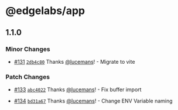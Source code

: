 # @edgelabs/app

## 1.1.0

### Minor Changes

- [#131](https://github.com/v3xlabs/edgeserver/pull/131) [`2db4c80`](https://github.com/v3xlabs/edgeserver/commit/2db4c802435e5e93b4e34544996356f7661d2a33) Thanks [@lucemans](https://github.com/lucemans)! - Migrate to vite

### Patch Changes

- [#133](https://github.com/v3xlabs/edgeserver/pull/133) [`abc4022`](https://github.com/v3xlabs/edgeserver/commit/abc4022e68f9ca8474090ff7b8f1e95eab91aa66) Thanks [@lucemans](https://github.com/lucemans)! - Fix buffer import

* [#134](https://github.com/v3xlabs/edgeserver/pull/134) [`bd31a67`](https://github.com/v3xlabs/edgeserver/commit/bd31a6702c948647a6de9a44c18fcc63b68226ca) Thanks [@lucemans](https://github.com/lucemans)! - Change ENV Variable naming
